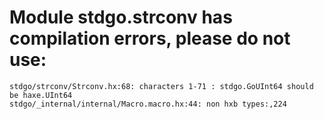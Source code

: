 # Module stdgo.strconv has compilation errors, please do not use:
```
stdgo/strconv/Strconv.hx:68: characters 1-71 : stdgo.GoUInt64 should be haxe.UInt64
stdgo/_internal/internal/Macro.macro.hx:44: non hxb types:,224

```


